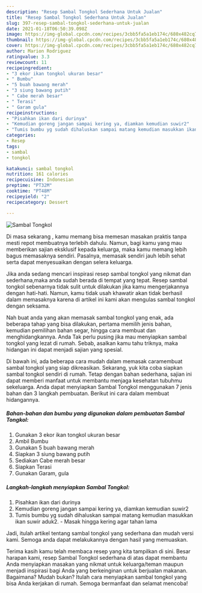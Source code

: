 ```yaml
---
description: "Resep Sambal Tongkol Sederhana Untuk Jualan"
title: "Resep Sambal Tongkol Sederhana Untuk Jualan"
slug: 397-resep-sambal-tongkol-sederhana-untuk-jualan
date: 2021-01-18T06:50:39.098Z
image: https://img-global.cpcdn.com/recipes/3cbb5fa5a1eb174c/680x482cq70/sambal-tongkol-foto-resep-utama.jpg
thumbnail: https://img-global.cpcdn.com/recipes/3cbb5fa5a1eb174c/680x482cq70/sambal-tongkol-foto-resep-utama.jpg
cover: https://img-global.cpcdn.com/recipes/3cbb5fa5a1eb174c/680x482cq70/sambal-tongkol-foto-resep-utama.jpg
author: Marion Rodriguez
ratingvalue: 3.3
reviewcount: 11
recipeingredient:
- "3 ekor ikan tongkol ukuran besar"
- " Bumbu"
- "5 buah bawang merah"
- "3 siung bawang putih"
- " Cabe merah besar"
- " Terasi"
- " Garam gula"
recipeinstructions:
- "Pisahkan ikan dari durinya"
- "Kemudian goreng jangan sampai kering ya, diamkan kemudian suwir2"
- "Tumis bumbu yg sudah dihaluskan sampai matang kemudian masukkan ikan suwir aduk2. Masak hingga kering agar tahan lama"
categories:
- Resep
tags:
- sambal
- tongkol

katakunci: sambal tongkol 
nutrition: 161 calories
recipecuisine: Indonesian
preptime: "PT32M"
cooktime: "PT48M"
recipeyield: "2"
recipecategory: Dessert

---
```



![Sambal Tongkol](https://img-global.cpcdn.com/recipes/3cbb5fa5a1eb174c/680x482cq70/sambal-tongkol-foto-resep-utama.jpg)

Di masa  sekarang , kamu memang bisa memesan masakan praktis tanpa mesti repot membuatnya terlebih dahulu. Namun, bagi kamu yang mau memberikan sajian eksklusif kepada keluarga, maka kamu memang lebih bagus memasaknya sendiri. Pasalnya, memasak sendiri jauh lebih sehat serta dapat menyesuaikan dengan selera keluarga.

Jika anda sedang mencari inspirasi resep sambal tongkol yang nikmat dan sederhana,maka anda sudah berada di tempat yang tepat. Resep sambal tongkol  sebenarnya tidak sulit untuk dilakukan jika kamu mengerjakannya dengan hati-hati. Namun, kamu tidak usah khawatir akan tidak berhasil dalam memasaknya 
karena di artikel ini kami akan mengulas sambal tongkol dengan seksama.  



Nah buat anda yang akan memasak sambal tongkol yang enak, ada beberapa tahap yang bisa dilakukan, pertama memilih jenis bahan, kemudian pemilihan bahan segar, hingga cara membuat dan menghidangkannya. Anda Tak perlu pusing jika mau menyiapkan sambal tongkol yang lezat di rumah. Sebab, asalkan kamu  tahu triknya, maka hidangan ini dapat menjadi sajian yang spesial.

Di bawah ini, ada beberapa cara mudah dalam memasak caramembuat sambal tongkol yang siap dikreasikan. Sekarang, yuk kita coba siapkan sambal tongkol sendiri di rumah. Tetap dengan bahan sederhana, sajian ini dapat memberi manfaat untuk membantu menjaga kesehatan tubuhmu sekeluarga. Anda dapat menyiapkan Sambal Tongkol menggunakan 7 jenis bahan dan 3 langkah pembuatan. Berikut ini cara dalam membuat hidangannya.

<!--inarticleads1-->

##### Bahan-bahan dan bumbu yang digunakan dalam pembuatan Sambal Tongkol:

1. Gunakan 3 ekor ikan tongkol ukuran besar
1. Ambil  Bumbu
1. Gunakan 5 buah bawang merah
1. Siapkan 3 siung bawang putih
1. Sediakan  Cabe merah besar
1. Siapkan  Terasi
1. Gunakan  Garam, gula




<!--inarticleads2-->

##### Langkah-langkah menyiapkan Sambal Tongkol:

1. Pisahkan ikan dari durinya
1. Kemudian goreng jangan sampai kering ya, diamkan kemudian suwir2
1. Tumis bumbu yg sudah dihaluskan sampai matang kemudian masukkan ikan suwir aduk2. - Masak hingga kering agar tahan lama




Jadi, itulah artikel tentang  sambal tongkol  yang sederhana dan mudah versi kami. Semoga anda dapat melakukannya dengan hasil yang memuaskan. 

Terima kasih kamu telah membaca resep yang kita tampilkan di sini. Besar harapan kami, resep  Sambal Tongkol sederhana di atas dapat membantu Anda menyiapkan masakan yang nikmat untuk keluarga/teman maupun menjadi inspirasi bagi Anda yang berkeinginan untuk berjualan makanan. Bagaimana? Mudah bukan? Itulah cara menyiapkan sambal tongkol yang bisa Anda kerjakan di rumah. Semoga bermanfaat dan selamat mencoba!

